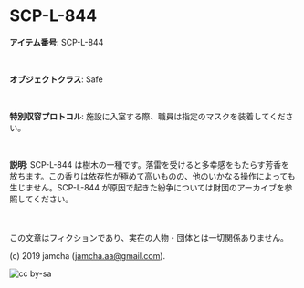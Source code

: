 # SCP-L-844

**アイテム番号**: SCP-L-844

<br>  

**オブジェクトクラス**: Safe

<br>  

**特別収容プロトコル**: 施設に入室する際、職員は指定のマスクを装着してください。

<br>  

**説明**: SCP-L-844 は樹木の一種です。落雷を受けると多幸感をもたらす芳香を放ちます。この香りは依存性が極めて高いものの、他のいかなる操作によっても生じません。SCP-L-844 が原因で起きた紛争については財団のアーカイブを参照してください。

<br>  
<br>  
この文章はフィクションであり、実在の人物・団体とは一切関係ありません。  

(c) 2019 jamcha (jamcha.aa@gmail.com).  

![cc by-sa](https://i.creativecommons.org/l/by-sa/4.0/88x31.png)
